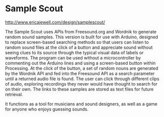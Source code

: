 # Sample Scout

http://www.ericajewell.com/design/samplescout/

The Sample Scout uses APIs from Freesound.org and Wordnik to generate random sound samples. This version is built for use with Arduino, designed to replace screen-based searching methods so that users can listen to random sound files at the click of a button and appreciate sound without seeing clues to its source through the typical visual data of labels or waveforms. The program can be used without a microcontroller by commenting out the Arduino lines and using a screen-based button within Processing. At the click of the button, a set of random nouns are generated by the Wordnik API and fed into the Freesound API as a search parameter until a returned audio file is found. The user can click through different clips of audio, exploring recordings they never would have thought to search for on their own. The links to these samples are stored as text files for future retrieval.

It functions as a tool for musicians and sound designers, as well as a game for anyone who enjoys guessing sounds. 
